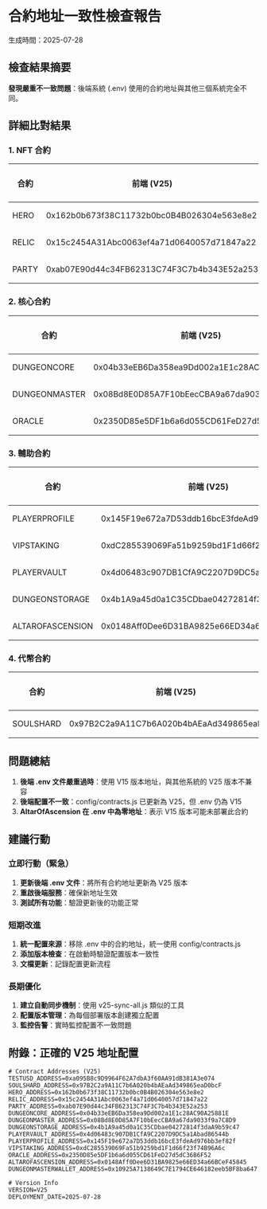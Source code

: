 # 合約地址一致性檢查報告

生成時間：2025-07-28

## 檢查結果摘要

**發現嚴重不一致問題**：後端系統 (.env) 使用的合約地址與其他三個系統完全不同。

## 詳細比對結果

### 1. NFT 合約

| 合約 | 前端 (V25) | 智能合約 (V25) | 子圖 (V25) | 後端 config.js (V25) | 後端 .env (V15) |
|------|------------|----------------|------------|---------------------|-----------------|
| HERO | 0x162b0b673f38C11732b0bc0B4B026304e563e8e2 | ✅ 一致 | ✅ 一致 | ✅ 一致 | ❌ 0x2b6CB00D10EFB1aF0125a26dfcbd9EBa87e07CD2 |
| RELIC | 0x15c2454A31Abc0063ef4a71d0640057d71847a22 | ✅ 一致 | ✅ 一致 | ✅ 一致 | ❌ 0xaEa78C3FC4bc50966aC41D76331fD0bf219D00ac |
| PARTY | 0xab07E90d44c34FB62313C74F3C7b4b343E52a253 | ✅ 一致 | ✅ 一致 | ✅ 一致 | ❌ 0x514AFBb114fa6c77CC025720A31aaeE038fBbcd7 |

### 2. 核心合約

| 合約 | 前端 (V25) | 智能合約 (V25) | 子圖 (V25) | 後端 config.js (V25) | 後端 .env (V15) |
|------|------------|----------------|------------|---------------------|-----------------|
| DUNGEONCORE | 0x04b33eEB6Da358ea9Dd002a1E1c28AC90A25881E | ✅ 一致 | N/A | ✅ 一致 | ❌ 0xA43edd46Eb4416195bc1BAA3575358EA92CE49dD |
| DUNGEONMASTER | 0x08Bd8E0D85A7F10bEecCBA9a67da9033f9a7C8D9 | ✅ 一致 | ✅ 一致 | ✅ 一致 | ❌ 0xaeBd33846a4a88Afd1B1c3ACB5D8C5872796E316 |
| ORACLE | 0x2350D85e5DF1b6a6d055CD61FeD27d5dC36B6F52 | ✅ 一致 | N/A | ✅ 一致 | ❌ 0x623caa925445BeACd54Cc6C62Bb725B5d93698af |

### 3. 輔助合約

| 合約 | 前端 (V25) | 智能合約 (V25) | 子圖 (V25) | 後端 config.js (V25) | 後端 .env (V15) |
|------|------------|----------------|------------|---------------------|-----------------|
| PLAYERPROFILE | 0x145F19e672a7D53ddb16bcE3fdeAd976bb3ef82f | ✅ 一致 | ✅ 一致 | ✅ 一致 | ❌ 0x5d4582266654CBEA6cC6Bdf696B68B8473521b63 |
| VIPSTAKING | 0xdC285539069Fa51b9259bd1F1d66f23f74B96A6c | ✅ 一致 | ✅ 一致 | ✅ 一致 | ❌ 0x9c2fdD1c692116aB5209983e467286844B3b9921 |
| PLAYERVAULT | 0x4d06483c907DB1CfA9C2207D9DC5a1Abad86544b | ✅ 一致 | N/A | ✅ 一致 | ❌ 0x34d94193aa59f8a7E34040Ed4F0Ea5B231811388 |
| DUNGEONSTORAGE | 0x4b1A9a45d0a1C35CDbae04272814f3daA9b59c47 | ✅ 一致 | N/A | ✅ 一致 | ❌ 0xAfA453cdca0245c858DAeb4d3e21C6360F4d62Eb |
| ALTAROFASCENSION | 0x0148Aff0Dee6D31BA9825e66ED34a66BCeF45845 | ✅ 一致 | ✅ 一致 | ✅ 一致 | ❌ 0x0000000000000000000000000000000000000000 |

### 4. 代幣合約

| 合約 | 前端 (V25) | 智能合約 (V25) | 子圖 (V25) | 後端 config.js (V25) | 後端 .env (V15) |
|------|------------|----------------|------------|---------------------|-----------------|
| SOULSHARD | 0x97B2C2a9A11C7b6A020b4bAEaAd349865eaD0bcF | ✅ 一致 | N/A | ✅ 一致 | ✅ 一致 |

## 問題總結

1. **後端 .env 文件嚴重過時**：使用 V15 版本地址，與其他系統的 V25 版本不兼容
2. **後端配置不一致**：config/contracts.js 已更新為 V25，但 .env 仍為 V15
3. **AltarOfAscension 在 .env 中為零地址**：表示 V15 版本可能未部署此合約

## 建議行動

### 立即行動（緊急）
1. **更新後端 .env 文件**：將所有合約地址更新為 V25 版本
2. **重啟後端服務**：確保新地址生效
3. **測試所有功能**：驗證更新後的功能正常

### 短期改進
1. **統一配置來源**：移除 .env 中的合約地址，統一使用 config/contracts.js
2. **添加版本檢查**：在啟動時驗證配置版本一致性
3. **文檔更新**：記錄配置更新流程

### 長期優化
1. **建立自動同步機制**：使用 v25-sync-all.js 類似的工具
2. **配置版本管理**：為每個部署版本創建獨立配置
3. **監控告警**：實時監控配置不一致問題

## 附錄：正確的 V25 地址配置

```env
# Contract Addresses (V25)
TESTUSD_ADDRESS=0xa095B8c9D9964F62A7dbA3f60AA91dB381A3e074
SOULSHARD_ADDRESS=0x97B2C2a9A11C7b6A020b4bAEaAd349865eaD0bcF
HERO_ADDRESS=0x162b0b673f38C11732b0bc0B4B026304e563e8e2
RELIC_ADDRESS=0x15c2454A31Abc0063ef4a71d0640057d71847a22
PARTY_ADDRESS=0xab07E90d44c34FB62313C74F3C7b4b343E52a253
DUNGEONCORE_ADDRESS=0x04b33eEB6Da358ea9Dd002a1E1c28AC90A25881E
DUNGEONMASTER_ADDRESS=0x08Bd8E0D85A7F10bEecCBA9a67da9033f9a7C8D9
DUNGEONSTORAGE_ADDRESS=0x4b1A9a45d0a1C35CDbae04272814f3daA9b59c47
PLAYERVAULT_ADDRESS=0x4d06483c907DB1CfA9C2207D9DC5a1Abad86544b
PLAYERPROFILE_ADDRESS=0x145F19e672a7D53ddb16bcE3fdeAd976bb3ef82f
VIPSTAKING_ADDRESS=0xdC285539069Fa51b9259bd1F1d66f23f74B96A6c
ORACLE_ADDRESS=0x2350D85e5DF1b6a6d055CD61FeD27d5dC36B6F52
ALTAROFASCENSION_ADDRESS=0x0148Aff0Dee6D31BA9825e66ED34a66BCeF45845
DUNGEONMASTERWALLET_ADDRESS=0x10925A7138649C7E1794CE646182eeb5BF8ba647

# Version Info
VERSION=V25
DEPLOYMENT_DATE=2025-07-28
```